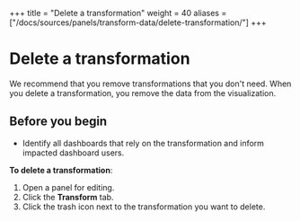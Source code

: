+++
title = "Delete a transformation"
weight = 40
aliases = ["/docs/sources/panels/transform-data/delete-transformation/"]
+++

# Delete a transformation

We recommend that you remove transformations that you don't need. When you delete a transformation, you remove the data from the visualization.

## Before you begin

- Identify all dashboards that rely on the transformation and inform impacted dashboard users.

**To delete a transformation**:

1. Open a panel for editing.
1. Click the **Transform** tab.
1. Click the trash icon next to the transformation you want to delete.
